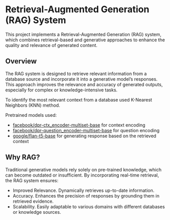 # Retrieval-Augmented Generation (RAG) System  

This project implements a Retrieval-Augmented Generation (RAG) system, which combines retrieval-based and generative approaches to enhance the quality and relevance of generated content.

## Overview

The RAG system is designed to retrieve relevant information from a database source and incorporate it into a generative model’s responses. This approach improves the relevance and accuracy of generated outputs, especially for complex or knowledge-intensive tasks.  

To identify the most relevant context from a database used K-Nearest Neighbors (KNN) method.  

Pretrained models used:
- [facebook/dpr-ctx_encoder-multiset-base](https://huggingface.co/facebook/dpr-ctx_encoder-multiset-base) for context encoding
- [facebook/dpr-question_encoder-multiset-base](https://huggingface.co/facebook/dpr-question_encoder-multiset-base) for question encoding
- [google/flan-t5-base](https://huggingface.co/google/flan-t5-base) for generating response based on the retrieved context

## Why RAG?

Traditional generative models rely solely on pre-trained knowledge, which can become outdated or insufficient. By incorporating real-time retrieval, the RAG system ensures:

- Improved Relevance. Dynamically retrieves up-to-date information.
- Accuracy. Enhances the precision of responses by grounding them in retrieved evidence.
- Scalability. Easily adaptable to various domains with different databases or knowledge sources.
